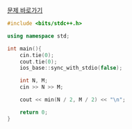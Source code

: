 [문제 바로가기](https://boj.kr/23825)

```c++
#include <bits/stdc++.h>

using namespace std;

int main(){
    cin.tie(0);
    cout.tie(0);
    ios_base::sync_with_stdio(false);

    int N, M;
    cin >> N >> M;

    cout << min(N / 2, M / 2) << "\n";

    return 0;
}
```